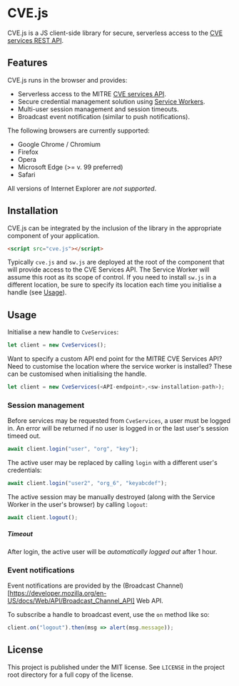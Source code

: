 # CVE.js

CVE.js is a JS client-side library for secure, serverless access to the [CVE services REST API](https://github.com/CVEProject/cve-services).

## Features

CVE.js runs in the browser and provides:

 * Serverless access to the MITRE [CVE services API](https://github.com/CVEProject/cve-services).
 * Secure credential management solution using [Service Workers](https://developer.mozilla.org/en-US/docs/Web/API/Service_Worker_API).
 * Multi-user session management and session timeouts.
 * Broadcast event notification (similar to push notifications).
 
 The following browsers are currently supported:
 
 * Google Chrome / Chromium
 * Firefox 
 * Opera
 * Microsoft Edge (>= v. 99 preferred)
 * Safari
 
 All versions of Internet Explorer are *not supported*.

## Installation

CVE.js can be integrated by the inclusion of the library in the appropriate component of your application.

```html
<script src="cve.js"></script>
```

Typically `cve.js` and `sw.js` are deployed at the root of the component that will provide access to the CVE Services API. The Service Worker will assume this root as its scope of control. If you need to install `sw.js` in a different location, be sure to specify its location each time you initialise a handle (see [Usage](#2-usage)).

## Usage

Initialise a new handle to `CveServices`:

```js
let client = new CveServices();
```

Want to specify a custom API end point for the MITRE CVE Services API? Need to customise the location where the service worker is installed? These can be customised when initialising the handle.

``` js
let client = new CveServices(<API-endpoint>,<sw-installation-path>);
```

### Session management

Before services may be requested from `CveServices`, a user must be logged in. An error will be returned if no user is logged in or the last user's session timeed out.

``` js
await client.login("user", "org", "key");
```

The active user may be replaced by calling `login` with a different user's credentials:

``` js
await client.login("user2", "org_6", "keyabcdef");
```

The active session may be manually destroyed (along with the Service Worker in the user's browser) by calling `logout`:

``` js
await client.logout();
```

##### Timeout

After login, the active user will be *automatically logged out* after 1 hour.

### Event notifications

Event notifications are provided by the (Broadcast Channel)[https://developer.mozilla.org/en-US/docs/Web/API/Broadcast_Channel_API] Web API. 

To subscribe a handle to broadcast event, use the `on` method like so:

``` js
client.on("logout").then(msg => alert(msg.message));
```

## License

This project is published under the MIT license. See `LICENSE` in the project root directory for a full copy of the license.
